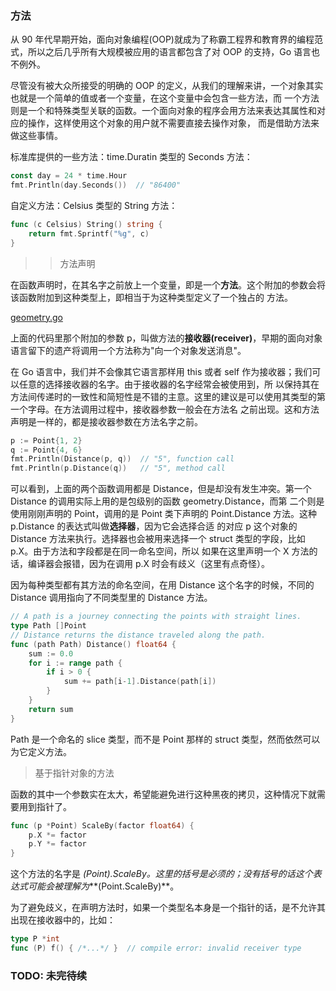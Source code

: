 ### 方法

从 90 年代早期开始，面向对象编程(OOP)就成为了称霸工程界和教育界的编程范式，所以之后几乎所有大规模被应用的语言都包含了对 OOP 的支持，Go
语言也不例外。

尽管没有被大众所接受的明确的 OOP 的定义，从我们的理解来讲，一个对象其实也就是一个简单的值或者一个变量，在这个变量中会包含一些方法，而
一个方法则是一个和特殊类型关联的函数。一个面向对象的程序会用方法来表达其属性和对应的操作，这样使用这个对象的用户就不需要直接去操作对象，
而是借助方法来做这些事情。

标准库提供的一些方法：time.Duratin 类型的 Seconds 方法：

```go
const day = 24 * time.Hour
fmt.Println(day.Seconds())  // "86400"
```

自定义方法：Celsius 类型的 String 方法：

```go
func (c Celsius) String() string {
	return fmt.Sprintf("%g", c)
}
```

>> 方法声明

在函数声明时，在其名字之前放上一个变量，即是一个**方法**。这个附加的参数会将该函数附加到这种类型上，即相当于为这种类型定义了一个独占的
方法。

[geometry.go](geometry.go)

上面的代码里那个附加的参数 p，叫做方法的**接收器(receiver)**，早期的面向对象语言留下的遗产将调用一个方法称为"向一个对象发送消息"。

在 Go 语言中，我们并不会像其它语言那样用 this 或者 self 作为接收器；我们可以任意的选择接收器的名字。由于接收器的名字经常会被使用到，所
以保持其在方法间传递时的一致性和简短性是不错的主意。这里的建议是可以使用其类型的第一个字母。在方法调用过程中，接收器参数一般会在方法名
之前出现。这和方法声明是一样的，都是接收器参数在方法名字之前。

```go
p := Point{1, 2}
q := Point{4, 6}
fmt.Println(Distance(p, q))  // "5", function call
fmt.Println(p.Distance(q))   // "5", method call
```

可以看到，上面的两个函数调用都是 Distance，但是却没有发生冲突。第一个 Distance 的调用实际上用的是包级别的函数 geometry.Distance，而第
二个则是使用刚刚声明的 Point，调用的是 Point 类下声明的 Point.Distance 方法。这种 p.Distance 的表达式叫做**选择器**，因为它会选择合适
的对应 p 这个对象的 Distance 方法来执行。选择器也会被用来选择一个 struct 类型的字段，比如 p.X。由于方法和字段都是在同一命名空间，所以
如果在这里声明一个 X 方法的话，编译器会报错，因为在调用 p.X 时会有歧义（这里有点奇怪）。

因为每种类型都有其方法的命名空间，在用 Distance 这个名字的时候，不同的 Distance 调用指向了不同类型里的 Distance 方法。

```go
// A path is a journey connecting the points with straight lines.
type Path []Point
// Distance returns the distance traveled along the path.
func (path Path) Distance() float64 {
	sum := 0.0
	for i := range path {
		if i > 0 {
			sum += path[i-1].Distance(path[i])
		}
	}
	return sum
}
```

Path 是一个命名的 slice 类型，而不是 Point 那样的 struct 类型，然而依然可以为它定义方法。

> 基于指针对象的方法

函数的其中一个参数实在太大，希望能避免进行这种黑夜的拷贝，这种情况下就需要用到指针了。

```go
func (p *Point) ScaleBy(factor float64) {
	p.X *= factor
	p.Y *= factor
}
```

这个方法的名字是 **(*Point).ScaleBy**。这里的括号是必须的；没有括号的话这个表达式可能会被理解为**\*(Point.ScaleBy)**。

为了避免歧义，在声明方法时，如果一个类型名本身是一个指针的话，是不允许其出现在接收器中的，比如：

```go
type P *int
func (P) f() { /*...*/ }  // compile error: invalid receiver type
```

### TODO: 未完待续


